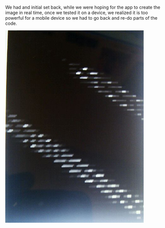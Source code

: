 We had and initial set back, while we were hoping for the app to create the image in real time, once we tested it on a device, we realized it is too powerful for a mobile device so we had to go back and re-do parts of the code. 


![Example Image](../project_images/VisualSound-Test01.jpg?raw=true "Example Image")







